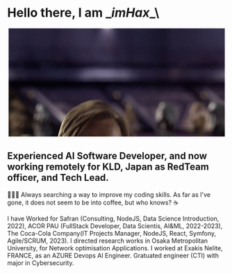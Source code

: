 # Hello there, I am \__imHax__\

<p align="center"><img src="hello-there-kenobi.gif"></p>




## Experienced AI Software Developer, and now working remotely for KLD, Japan as RedTeam officer, and Tech Lead. 

🧑🏻‍💻 Always searching a way to improve my coding skills. As far as I've gone, it does not seem to be into coffee, but who knows? ☕️


I have Worked for Safran (Consulting, NodeJS, Data Science Introduction, 2022), ACOR PAU (FullStack Developer, Data Scientis, AI&ML, 2022-2023), The Coca-Cola Company(IT Projects Manager, NodeJS, React, Symfony, Agile/SCRUM, 2023). I directed research works in Osaka Metropolitan University, for Network optimisation Applications. I worked at Exakis Nelite, FRANCE, as an AZURE Devops AI Engineer. Gratuated engineer (CTI) with major in Cybersecurity.
